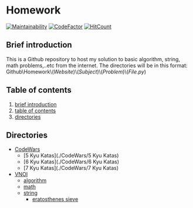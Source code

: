 # Homework

[![Maintainability](https://api.codeclimate.com/v1/badges/e8bd6a27ef2d2c6c863a/maintainability)](https://codeclimate.com/github/trqngdk/Homework/maintainability) [![CodeFactor](https://www.codefactor.io/repository/github/trqngdk/homework/badge)](https://www.codefactor.io/repository/github/trqngdk/homework) [![HitCount](https://hits.dwyl.com/trqngdk/Homework.svg?style=flat-square)](http://hits.dwyl.com/trqngdk/Homework)


## **Brief introduction**

This is a Github repository to host my solution to basic algorithm, string, math problems,..etc from the internet. The directories will be in this format: Github\Homework\\(_Website_)\\(_Subject_)\\(_Problem_)\\(_File.py_)

## **Table of contents**

1. [brief introduction](#brief-introduction)
2. [table of contents](#table-of-contents)
3. [directories](#directories)

## **Directories**
- [CodeWars](./CodeWars)
  - [5 Kyu Katas](./CodeWars/5 Kyu Katas)
  - [6 Kyu Katas](./CodeWars/6 Kyu Katas)
  - [7 Kyu Katas](./CodeWars/7 Kyu Katas)
- [VNOI](./VNOI)
  - [algorithm](./VNOI/algo)
  - [math](./VNOI/math)
  - [string](./VNOI/string)
    - [eratosthenes sieve](./VNOI/string/sieve_prime_number.py)
